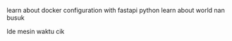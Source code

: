 learn about docker configuration with fastapi python
learn about world nan busuk


Ide mesin waktu cik
